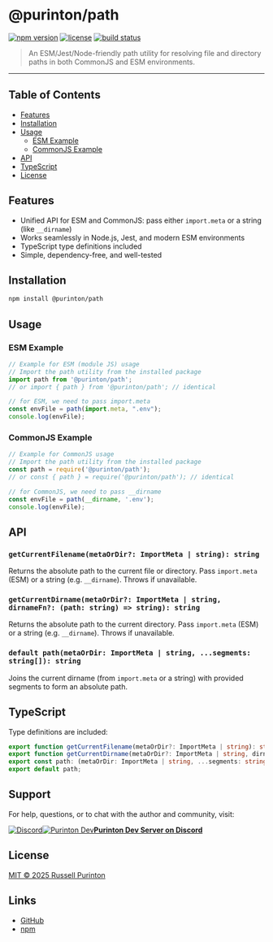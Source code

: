 # @purinton/path

[![npm version](https://img.shields.io/npm/v/@purinton/path.svg)](https://www.npmjs.com/package/@purinton/path)
[![license](https://img.shields.io/github/license/purinton/path.svg)](LICENSE)
[![build status](https://github.com/purinton/path/actions/workflows/nodejs.yml/badge.svg)](https://github.com/purinton/path/actions)

> An ESM/Jest/Node-friendly path utility for resolving file and directory paths in both CommonJS and ESM environments.

---

## Table of Contents

- [Features](#features)
- [Installation](#installation)
- [Usage](#usage)
  - [ESM Example](#esm-example)
  - [CommonJS Example](#commonjs-example)
- [API](#api)
- [TypeScript](#typescript)
- [License](#license)

## Features

- Unified API for ESM and CommonJS: pass either `import.meta` or a string (like `__dirname`)
- Works seamlessly in Node.js, Jest, and modern ESM environments
- TypeScript type definitions included
- Simple, dependency-free, and well-tested

## Installation

```bash
npm install @purinton/path
```

## Usage

### ESM Example

```js
// Example for ESM (module JS) usage
// Import the path utility from the installed package
import path from '@purinton/path';
// or import { path } from '@purinton/path'; // identical

// for ESM, we need to pass import.meta
const envFile = path(import.meta, ".env");
console.log(envFile);
```

### CommonJS Example

```js
// Example for CommonJS usage
// Import the path utility from the installed package
const path = require('@purinton/path');
// or const { path } = require('@purinton/path'); // identical

// for CommonJS, we need to pass __dirname
const envFile = path(__dirname, '.env');
console.log(envFile);
```

## API

### `getCurrentFilename(metaOrDir?: ImportMeta | string): string`

Returns the absolute path to the current file or directory. Pass `import.meta` (ESM) or a string (e.g. `__dirname`). Throws if unavailable.

### `getCurrentDirname(metaOrDir?: ImportMeta | string, dirnameFn?: (path: string) => string): string`

Returns the absolute path to the current directory. Pass `import.meta` (ESM) or a string (e.g. `__dirname`). Throws if unavailable.

### `default path(metaOrDir: ImportMeta | string, ...segments: string[]): string`

Joins the current dirname (from `import.meta` or a string) with provided segments to form an absolute path.

## TypeScript

Type definitions are included:

```ts
export function getCurrentFilename(metaOrDir?: ImportMeta | string): string;
export function getCurrentDirname(metaOrDir?: ImportMeta | string, dirnameFn?: (path: string) => string): string;
export const path: (metaOrDir: ImportMeta | string, ...segments: string[]) => string;
export default path;
```

## Support

For help, questions, or to chat with the author and community, visit:

[![Discord](https://dev.purinton.us/assets/discord_96.png)](https://discord.gg/QSBxQnX7PF)[![Purinton Dev](https://dev.purinton.us/assets/purinton_96.png)](https://discord.gg/QSBxQnX7PF)**[Purinton Dev Server on Discord](https://discord.gg/QSBxQnX7PF)**

## License

[MIT © 2025 Russell Purinton](LICENSE)

## Links

- [GitHub](https://github.com/purinton/path)
- [npm](https://www.npmjs.com/package/@purinton/path)
